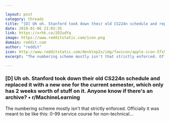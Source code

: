```yaml
---

layout: post
category: threads
title: "[D] Uh oh. Stanford took down their old CS224n schedule and replaced it with a new one for the current semester, which only has 2 weeks worth of stuff on it. Anyone know if there's an archive?"
date: 2018-01-06 23:03:35
link: https://vrhk.co/2D2udYq
image: https://www.redditstatic.com/icon.png
domain: reddit.com
author: "reddit"
icon: http://www.redditstatic.com/desktop2x/img/favicon/apple-icon-57x57.png
excerpt: "The numbering scheme mostly isn't that strictly enforced. Officially it was meant to be like this: 0-99 service course for non-technical..."

---
```


### [D] Uh oh. Stanford took down their old CS224n schedule and replaced it with a new one for the current semester, which only has 2 weeks worth of stuff on it. Anyone know if there's an archive? • r/MachineLearning

The numbering scheme mostly isn't that strictly enforced. Officially it was meant to be like this: 0-99 service course for non-technical...
